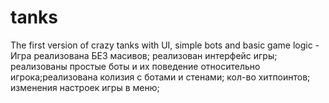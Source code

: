 # tanks
The first version of crazy tanks with UI, simple bots and basic game logic -
Игра реализована БЕЗ масивов; реализован интерфейс игры; реализованы простые боты и их поведение относительно игрока;реализована колизия с ботами и стенами; кол-во хитпоинтов; изменения настроек игры в меню;
